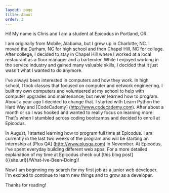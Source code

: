 ```yaml
---
layout: page
title: About
order: 2
---
```


Hi! My name is Chris and I am a student at Epicodus in Portland, OR.

I am originally from Mobile, Alabama, but I grew up in Charlotte, NC. I moved the Durham, NC for high school and then Chapel Hill, NC for college. After college, I decided to stay in Chapel Hill where I worked at a local restaurant as a floor manager and a bartender. While I enjoyed working in the service industry and gained many valuable skills, I decided that it just wasn't what I wanted to do anymore.

I've always been interested in computers and how they work. In high school, I took classes that focused on computer and network engineering. I built my own computers and volunteered at my school to help with computer upgrades and maintenance, but never learned how to program. About a year ago I decided to change that. I started with Learn Python the Hard Way and [CodeCademy] (http://www.codecademy.com). After about a month or so I was hooked and wanted to really focus on learning more. That's when I stumbled across coding bootcamps and decided to enroll at Epicodus.

In August, I started learning how to program full time at Epicodus. I am currently in the last two weeks of the program and will be starting an internship at [Plus QA] (http://www.plusqa.com) in November. At Epicodus, I've spent everyday building different web apps. For a more detailed explanation of my time at Epicodus check out [this blog post] ({{site.url}}/What-Ive-Been-Doing)!

Now I am beginning my search for my first job as a junior web developer. I'm excited to continue to learn new things and to grow as a developer.



Thanks for reading!
